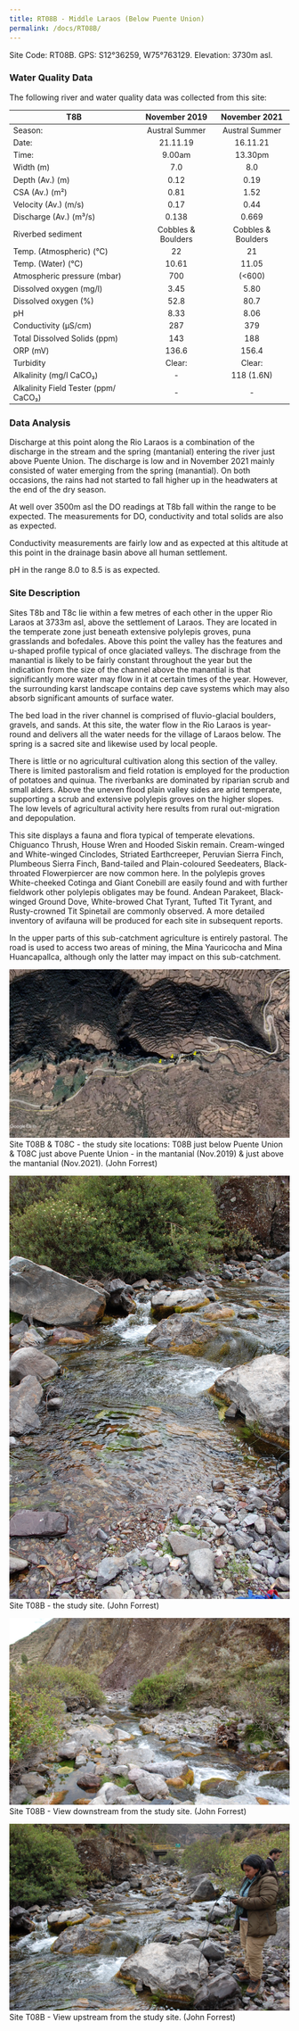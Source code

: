 ```yaml
---
title: RT08B - Middle Laraos (Below Puente Union)
permalink: /docs/RT08B/
---
```



Site Code: RT08B.  GPS: S12°36259, W75°763129. Elevation:
3730m asl.


### Water Quality Data

The following river and water quality data was collected from this site:

|     T8B                                     |        November 2019      |        November 2021      |
|---------------------------------------------|:-------------------------:|:-------------------------:|
|     Season:                                 |       Austral Summer      |       Austral Summer      |
|     Date:                                   |          21.11.19         |          16.11.21         |
|     Time:                                   |           9.00am          |           13.30pm         |
|     Width (m)                               |             7.0           |             8.0           |
|     Depth (Av.) (m)                         |            0.12           |            0.19           |
|     CSA (Av.) (m²)                          |            0.81           |            1.52           |
|     Velocity (Av.) (m/s)                    |            0.17           |            0.44           |
|     Discharge (Av.) (m³/s)                  |            0.138          |            0.669          |
|     Riverbed sediment                       |     Cobbles & Boulders    |     Cobbles & Boulders    |
|     Temp. (Atmospheric) (°C)                |             22            |             21            |
|     Temp. (Water) (°C)                      |            10.61          |            11.05          |
|     Atmospheric pressure (mbar)             |             700           |           (<600)          |
|     Dissolved oxygen (mg/l)                 |            3.45           |            5.80           |
|     Dissolved oxygen (%)                    |            52.8           |            80.7           |
|     pH                                      |            8.33           |            8.06           |
|     Conductivity (µS/cm)                    |             287           |             379           |
|     Total Dissolved Solids (ppm)            |             143           |             188           |
|     ORP (mV)                                |            136.6          |            156.4          |
|     Turbidity                               |           Clear:          |           Clear:          |
|     Alkalinity (mg/l CaCO₃)                 |              -            |         118 (1.6N)        |
|     Alkalinity Field Tester (ppm/ CaCO₃)    |              -            |              -            |


### Data Analysis
Discharge at this point along the Rio Laraos is a combination of the discharge in the stream and the spring (mantanial) entering the river just above Puente Union. The discharge is low and in November 2021 mainly consisted of water emerging from the spring (manantial). On both occasions, the rains had not started to fall higher up in the headwaters at the end of the dry season.    

At well over 3500m asl the DO readings at T8b fall within the range to be expected. The measurements for DO, conductivity and total solids are also as expected. 

Conductivity measurements are fairly low and as expected at this altitude at this point in the drainage basin above all human settlement.

pH in the range 8.0 to 8.5 is as expected.


### Site Description
Sites T8b and T8c lie within a few metres of each other in the upper Rio Laraos at 3733m asl, above the settlement of Laraos. They are located in the temperate zone just beneath extensive polylepis groves, puna grasslands and bofedales. Above this point the valley has the features and u-shaped profile typical of once glaciated valleys. The dischrage from the manantial is likely to be fairly constant throughout the year but the indication from the size of the channel above the manantial is that significantly more water may flow in it at certain times of the year. However, the surrounding karst landscape contains dep cave systems which may also absorb significant amounts of surface water.

The bed load in the river channel is comprised of fluvio-glacial boulders, gravels, and sands. At this site, the water flow in the Rio Laraos is year-round and delivers all the water needs for the village of Laraos below. The spring is a sacred site and likewise used by local people. 

There is little or no agricultural cultivation along this section of the valley. There is limited pastoralism and field rotation is employed for the production of potatoes and quinua. The riverbanks are dominated by riparian scrub and small alders. Above the uneven flood plain valley sides are arid temperate, supporting a scrub and extensive polylepis groves on the higher slopes. The low levels of agricultural activity here results from rural out-migration and depopulation. 

This site displays a fauna and flora typical of temperate elevations. Chiguanco Thrush, House Wren and Hooded Siskin remain. Cream-winged and White-winged Cinclodes, Striated Earthcreeper, Peruvian Sierra Finch, Plumbeous Sierra Finch, Band-tailed and Plain-coloured Seedeaters, Black-throated Flowerpiercer are now common here. In the polylepis groves White-cheeked Cotinga and Giant Conebill are easily found and with further fieldwork other polylepis obligates may be found. Andean Parakeet, Black-winged Ground Dove, White-browed Chat Tyrant, Tufted Tit Tyrant, and Rusty-crowned Tit Spinetail are commonly observed. A more detailed inventory of avifauna will be produced for each site in subsequent reports.   

In the upper parts of this sub-catchment agriculture is entirely pastoral. The road is used to access two areas of mining, the Mina Yauricocha and Mina Huancapallca, although only the latter may impact on this sub-catchment.


![Site T08B - the study site location. (John Forrest)](/assets/SiteDescriptions/T8/RT8B&RT8CMiddleLaraos.jpg)
Site T08B & T08C - the study site locations: T08B just below Puente Union & T08C just above Puente Union - in the mantanial (Nov.2019) & just above the mantanial (Nov.2021). (John Forrest)


![Site T08B - the study site. (John Forrest)](/assets/SiteDescriptions/T8/T8BStudysite.JPG)
Site T08B - the study site. (John Forrest)


![Site T08B - View downstream from the study site. (John Forrest)](/assets/SiteDescriptions/T8/T8BViewdownstream.JPG)
Site T08B - View downstream from the study site. (John Forrest)


![Site T08B - View upstream from the study site. (John Forrest)](/assets/SiteDescriptions/T8/T8BViewupstream.JPG)
Site T08B - View upstream from the study site. (John Forrest)
